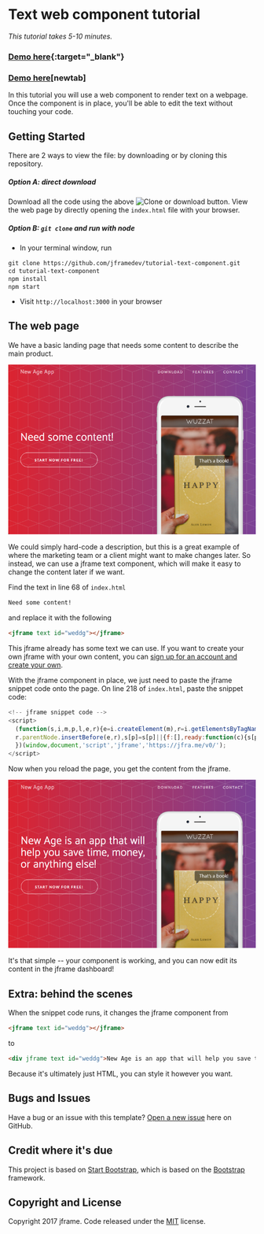 # Text web component tutorial

*This tutorial takes 5-10 minutes.*

### [Demo here](https://tutorial-text-component.herokuapp.com){:target="_blank"}
### [Demo here](https://tutorial-text-component.herokuapp.com)[newtab]

In this tutorial you will use a web component to render text on a webpage. Once the component is in place, you'll be able to edit the text without touching your code.

## Getting Started

There are 2 ways to view the file: by downloading or by cloning this repository.

##### Option A: direct download

Download all the code using the above ![Clone or download](https://res.cloudinary.com/jframe/image/upload/v1484267460/clone_or_download.png) button. View the web page by directly opening the `index.html` file with your browser.

##### Option B: `git clone` and run with node

* In your terminal window, run
```
git clone https://github.com/jframedev/tutorial-text-component.git
cd tutorial-text-component
npm install
npm start
```
* Visit `http://localhost:3000` in your browser

## The web page

We have a basic landing page that needs some content to describe the main product.

![The web page](img/tutorial-1.png)

We could simply hard-code a description, but this is a great example of where the marketing team or a client might want to make changes later. So instead, we can use a jframe text component, which will make it easy to change the content later if we want.

Find the text in line 68 of `index.html`

```html
Need some content!
```
and replace it with the following
```html
<jframe text id="weddg"></jframe>
```

This jframe already has some text we can use. If you want to create your own jframe with your own content, you can [sign up for an account and create your own](https://jframe.io/auth/signup).

With the jframe component in place, we just need to paste the jframe snippet code onto the page. On line 218 of `index.html`, paste the snippet code:

```js
<!-- jframe snippet code -->
<script>
  (function(s,i,m,p,l,e,r){e=i.createElement(m),r=i.getElementsByTagName(m)[0],e.src=l+p+'.js',
  r.parentNode.insertBefore(e,r),s[p]=s[p]||{f:[],ready:function(c){s[p].f.push(c)}};
  })(window,document,'script','jframe','https://jfra.me/v0/');
</script>
```

Now when you reload the page, you get the content from the jframe.

![The web page](img/tutorial-2.png)

It's that simple -- your component is working, and you can now edit its content in the jframe dashboard!

## Extra: behind the scenes

When the snippet code runs, it changes the jframe component from

```html
<jframe text id="weddg"></jframe>
```
to
```html
<div jframe text id="weddg">New Age is an app that will help you save time, money, or anything else!</div>
```
Because it's ultimately just HTML, you can style it however you want.

## Bugs and Issues

Have a bug or an issue with this template? [Open a new issue](https://github.com/jframedev/tutorial-text-component/issues) here on GitHub.

## Credit where it's due

This project is based on [Start Bootstrap](http://startbootstrap.com/template-overviews/new-age/), which is based on the [Bootstrap](http://getbootstrap.com/) framework.

## Copyright and License

Copyright 2017 jframe. Code released under the [MIT](https://github.com/jframedev/tutorial-text-component/blob/master/LICENSE) license.
